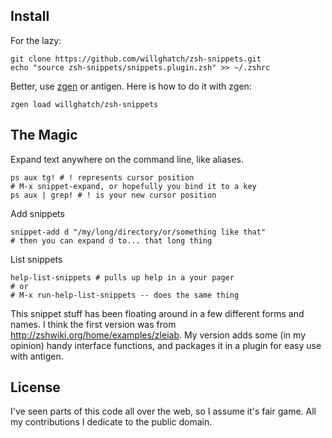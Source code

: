 Install
-------

For the lazy:

    git clone https://github.com/willghatch/zsh-snippets.git
    echo "source zsh-snippets/snippets.plugin.zsh" >> ~/.zshrc

Better, use [zgen](https://github.com/tarjoilija/zgen) or antigen.  Here is how to do it with zgen:

    zgen load willghatch/zsh-snippets


The Magic
---------

Expand text anywhere on the command line, like aliases.

    ps aux tg! # ! represents cursor position
    # M-x snippet-expand, or hopefully you bind it to a key
    ps aux | grep! # ! is your new cursor position

Add snippets

    snippet-add d "/my/long/directory/or/something like that"
    # then you can expand d to... that long thing

List snippets

    help-list-snippets # pulls up help in a your pager
    # or
    # M-x run-help-list-snippets -- does the same thing

This snippet stuff has been floating around in a few different forms and names.  I think the first version was from http://zshwiki.org/home/examples/zleiab.  My version adds some (in my opinion) handy interface functions, and packages it in a plugin for easy use with antigen.

License
-------

I've seen parts of this code all over the web, so I assume it's fair game.  All my contributions I dedicate to the public domain.


